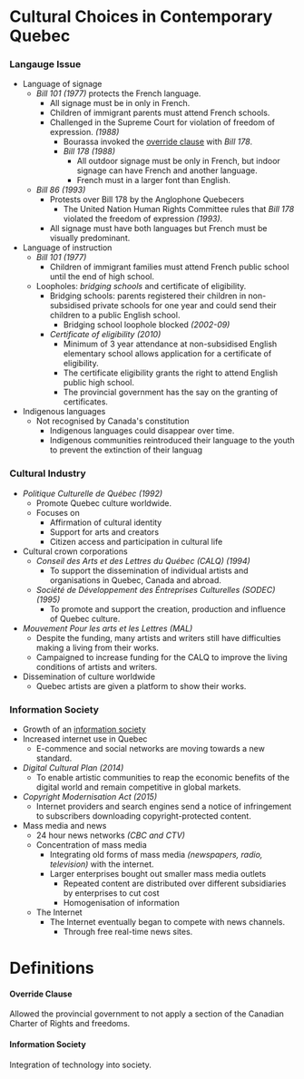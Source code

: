 # Cultural Choices in Contemporary Quebec

### Langauge Issue

* Language of signage
  * *Bill 101* *(1977)* protects the French language.
    * All signage must be in only in French.
    * Children of immigrant parents must attend French schools.
    * Challenged in the Supreme Court for violation of freedom of expression. *(1988)*
      * Bourassa invoked the [override clause](#override-clause) with *Bill 178*.
      * *Bill 178* *(1988)*
        * All outdoor signage must be only in French, but indoor signage can have French and another language.
        * French must in a larger font than English.
  * *Bill 86* *(1993)*
    * Protests over Bill 178 by the Anglophone Quebecers
      * The United Nation Human Rights Committee rules that *Bill 178* violated the freedom of expression *(1993)*. 
    * All signage must have both languages but French must be visually predominant.
* Language of instruction
  * *Bill 101* *(1977)*
    * Children of immigrant families must attend French public school until the end of high school.
  * Loopholes: *bridging schools* and certificate of eligibility.
    * Bridging schools: parents registered their children in non-subsidised private schools for one year and could send their children to a public English school.
      * Bridging school loophole blocked *(2002-09)*
    * *Certificate of eligibility* *(2010)*
      * Minimum of 3 year attendance at non-subsidised English elementary school allows application for a certificate of eligibility.
      * The certificate eligibility grants the right to attend English public high school.
      * The provincial government has the say on the granting of certificates.
* Indigenous languages
  * Not recognised by Canada's constitution
    * Indigenous languages could disappear over time.
    * Indigenous communities reintroduced their language to the youth to prevent the extinction of their languag

### Cultural Industry

* *Politique Culturelle de Québec* *(1992)*
  * Promote Quebec culture worldwide.
  * Focuses on
    * Affirmation of cultural identity
    * Support for arts and creators
    * Citizen access and participation in cultural life
* Cultural crown corporations
  * *Conseil des Arts et des Lettres du Québec* *(CALQ)* *(1994)*
    * To support the dissemination of individual artists and organisations in Quebec, Canada and abroad.
  * *Société de Développement des Éntreprises Culturelles* *(SODEC)* *(1995)*
    * To promote and support the creation, production and influence of Quebec culture.
* *Mouvement Pour les arts et les Lettres* *(MAL)*
  * Despite the funding, many artists and writers still have difficulties making a living from their works.
  * Campaigned to increase funding for the CALQ to improve the living conditions of artists and writers. 
* Dissemination of culture worldwide
  * Quebec artists are given a platform to show their works.

### Information Society

* Growth of an [information society](#information-society)
* Increased internet use in Quebec
  * E-commence and social networks are moving towards a new standard.
* *Digital Cultural Plan* *(2014)*
  * To enable artistic communities to reap the economic benefits of the digital world and remain competitive in global markets.
* *Copyright Modernisation Act* *(2015)*
  * Internet providers and search engines send a notice of infringement to subscribers downloading copyright-protected content.
* Mass media and news
  * 24 hour news networks *(CBC and CTV)*
  * Concentration of mass media
    * Integrating old forms of mass media *(newspapers, radio, television)* with the internet.
    * Larger enterprises bought out smaller mass media outlets
      * Repeated content are distributed over different subsidiaries by enterprises to cut cost
      * Homogenisation of information
  * The Internet
    * The Internet eventually began to compete with news channels.
      * Through free real-time news sites.

# Definitions

#### Override Clause

Allowed the provincial government to not apply a section of the Canadian Charter of Rights and freedoms.

#### Information Society

Integration of technology into society.